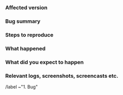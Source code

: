 <!-- 
Please read https://handbook.gnome.org/issues/reporting.html
first to ensure that you create a clear and specific issue.
-->

### Affected version

<!--
Provide at least the following information:
* Your OS and version
* Affected GNOME Calendar version (please test the latest "nightly" development version too; see https://handbook.gnome.org/testing.html for details)
-->

### Bug summary

<!-- 
Provide a short summary of the bug you encountered.
-->

### Steps to reproduce

<!-- 
1. Step one
2. Step two
3. ...
-->

### What happened

<!-- 
What did GNOME Calendar do that was unexpected?
-->

### What did you expect to happen

<!-- 
What did you expect GNOME Calendar to do?
-->

### Relevant logs, screenshots, screencasts etc.

<!-- 
If you have further information, such as technical documentation, logs,
screenshots or screencasts related, please provide them here.

If the bug is a crash, please obtain a stack trace with installed debug
symbols (at least for GNOME Calendar) and attach it to
this issue following the instructions on
https://handbook.gnome.org/issues/stack-traces.html
-->


<!-- Do not remove the following line. -->
/label ~"1. Bug"
